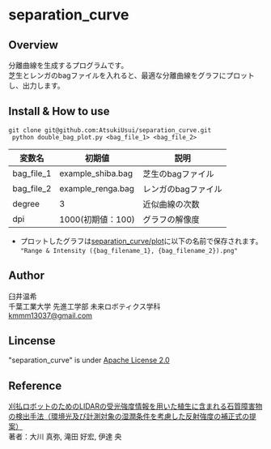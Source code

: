 # separation_curve
## Overview
分離曲線を生成するプログラムです。  
芝生とレンガのbagファイルを入れると、最適な分離曲線をグラフにプロットし、出力します。


## Install & How to use
```
git clone git@github.com:AtsukiUsui/separation_curve.git
 python double_bag_plot.py <bag_file_1> <bag_file_2>

```

| 変数名     | 初期値            | 説明                | 
| ---------- | ----------------- | ------------------- | 
| bag_file_1 | example_shiba.bag | 芝生のbagファイル   | 
| bag_file_2 | example_renga.bag | レンガのbagファイル | 
| degree     | 3                 | 近似曲線の次数      | 
| dpi     | 1000(初期値：100)                | グラフの解像度   | 


* プロットしたグラフは[separation_curve/plot](/plot)に以下の名前で保存されます。  
``"Range & Intensity ({bag_filename_1}, {bag_filename_2}).png"``


## Author
  臼井温希  
  千葉工業大学 先進工学部 未来ロボティクス学科  
  kmmm13037@gmail.com

## Lincense
"separation_curve" is under [Apache License 2.0](/LICENSE)

## Reference
[刈払ロボットのためのLIDARの受光強度情報を用いた植生に含まれる石質障害物の検出手法（環境光及び計測対象の湿潤条件を考慮した反射強度の補正式の提案）](https://www.jstage.jst.go.jp/article/transjsme/80/819/80_2014dr0330/_article/-char/ja/)  
著者：大川 真弥, 滝田 好宏, 伊達 央